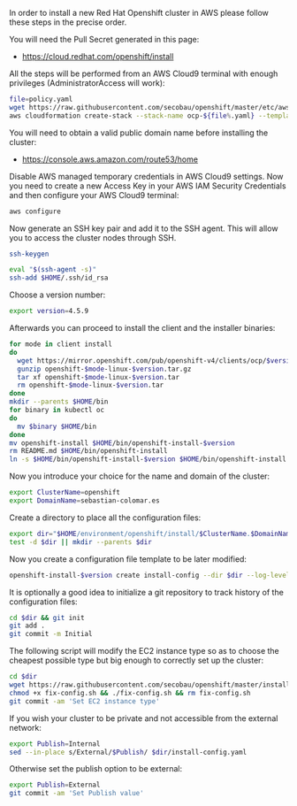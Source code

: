In order to install a new Red Hat Openshift cluster in AWS please follow these steps in the precise order.

You will need the Pull Secret generated in this page:
* https://cloud.redhat.com/openshift/install

All the steps will be performed from an AWS Cloud9 terminal with enough privileges (AdministratorAccess will work):
```bash
file=policy.yaml
wget https://raw.githubusercontent.com/secobau/openshift/master/etc/aws/$file
aws cloudformation create-stack --stack-name ocp-${file%.yaml} --template-body file://$file --capabilities CAPABILITY_NAMED_IAM


```
You will need to obtain a valid public domain name before installing the cluster:
* https://console.aws.amazon.com/route53/home

Disable AWS managed temporary credentials in AWS Cloud9 settings. Now you need to create a new Access Key in your AWS IAM Security Credentials and then configure your AWS Cloud9 terminal:
```bash
aws configure


```

Now generate an SSH key pair and add it to the SSH agent. This will allow you to access the cluster nodes through SSH.
```bash
ssh-keygen

eval "$(ssh-agent -s)"
ssh-add $HOME/.ssh/id_rsa


```
Choose a version number:
```bash
export version=4.5.9


```
Afterwards you can proceed to install the client and the installer binaries:
```bash
for mode in client install
do
  wget https://mirror.openshift.com/pub/openshift-v4/clients/ocp/$version/openshift-$mode-linux-$version.tar.gz
  gunzip openshift-$mode-linux-$version.tar.gz
  tar xf openshift-$mode-linux-$version.tar
  rm openshift-$mode-linux-$version.tar
done
mkdir --parents $HOME/bin
for binary in kubectl oc
do
  mv $binary $HOME/bin
done
mv openshift-install $HOME/bin/openshift-install-$version
rm README.md $HOME/bin/openshift-install
ln -s $HOME/bin/openshift-install-$version $HOME/bin/openshift-install


```
Now you introduce your choice for the name and domain of the cluster:
```bash
export ClusterName=openshift
export DomainName=sebastian-colomar.es


```
Create a directory to place all the configuration files:
```bash
export dir="$HOME/environment/openshift/install/$ClusterName.$DomainName"
test -d $dir || mkdir --parents $dir


```
Now you create a configuration file template to be later modified:
```bash
openshift-install-$version create install-config --dir $dir --log-level debug


```
It is optionally a good idea to initialize a git repository to track history of the configuration files:
```bash
cd $dir && git init
git add .
git commit -m Initial


```
The following script will modify the EC2 instance type so as to choose the cheapest possible type but big enough to correctly set up the cluster:
```bash
cd $dir
wget https://raw.githubusercontent.com/secobau/openshift/master/install/fix-config.sh
chmod +x fix-config.sh && ./fix-config.sh && rm fix-config.sh
git commit -am 'Set EC2 instance type'


```
If you wish your cluster to be private and not accessible from the external network:
```bash
export Publish=Internal
sed --in-place s/External/$Publish/ $dir/install-config.yaml


```
Otherwise set the publish option to be external:
```bash
export Publish=External
git commit -am 'Set Publish value'


```
